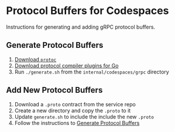 # Protocol Buffers for Codespaces

Instructions for generating and adding gRPC protocol buffers.

## Generate Protocol Buffers

1. [Download `protoc`](https://grpc.io/docs/protoc-installation/)
2. [Download protocol compiler plugins for Go](https://grpc.io/docs/languages/go/quickstart/)
3. Run `./generate.sh` from the `internal/codespaces/grpc` directory

## Add New Protocol Buffers

1. Download a `.proto` contract from the service repo
2. Create a new directory and copy the `.proto` to it
3. Update `generate.sh` to include the include the new `.proto`
4. Follow the instructions to [Generate Protocol Buffers](#generate-protocol-buffers)

